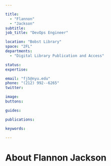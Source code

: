 ```yaml
---

title:
  - "Flannon"
  - "Jackson"
subtitle: 
job_title: "DevOps Engineer"

location: "Bobst Library"
space: "2FL"
departments:
  - "Digital Library Publication and Access"

status: 
expertise:

email: "fj5@nyu.edu"
phone: "(212) 992--6265"
twitter: 

image: 
buttons:

guides:

publications:

keywords:

---
```


# About Flannon Jackson


